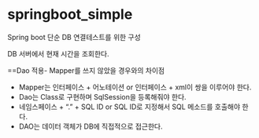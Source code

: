 # springboot_simple
Spring boot 단순 DB 연결테스트를 위한 구성

DB 서버에서 현재 시간을 조회한다. 

==Dao 적용- Mapper를 쓰지 않았을 경우와의 차이점 

* Mapper는 인터페이스 + 어노테이션 or 인터페이스 + xml이 쌍을 이루어야 한다. 
* Dao는 Class로 구현하며 SqlSession을 등록해줘야 한다.
* 네임스페이스 + “.” + SQL ID or SQL ID로 지정해서 SQL 메소드를 호출해야 한다.
* DAO는 데이터 객체가 DB에 직접적으로 접근한다. 
